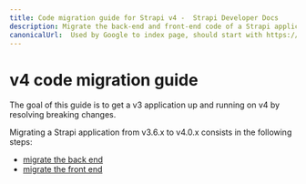 ```yaml
---
title: Code migration guide for Strapi v4 -  Strapi Developer Docs
description: Migrate the back-end and front-end code of a Strapi application from v3.6.x to v4.0.x with step-by-step instructions
canonicalUrl:  Used by Google to index page, should start with https://docs.strapi.io/ — delete this comment when done paste final URL here
---
```


<!-- TODO: update SEO -->

# v4 code migration guide

The goal of this guide is to get a v3 application up and running on v4 by resolving breaking changes.

Migrating a Strapi application from v3.6.x to v4.0.x consists in the following steps:

* [migrate the back end](/developer-docs/latest/update-migration-guides/migration-guides/v4/code/backend.md)
* [migrate the front end](/developer-docs/latest/update-migration-guides/migration-guides/v4/code/frontend.md)
